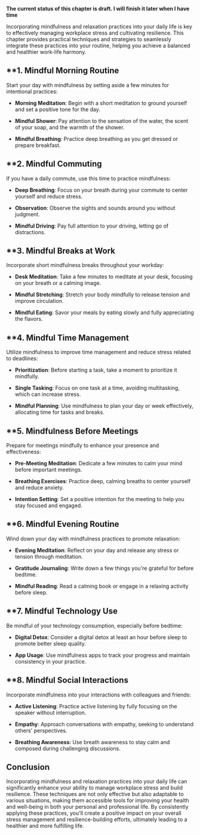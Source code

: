 **The current status of this chapter is draft. I will finish it later when I have time**

Incorporating mindfulness and relaxation practices into your daily life is key to effectively managing workplace stress and cultivating resilience. This chapter provides practical techniques and strategies to seamlessly integrate these practices into your routine, helping you achieve a balanced and healthier work-life harmony.

\*\*1. **Mindful Morning Routine**
----------------------------------

Start your day with mindfulness by setting aside a few minutes for intentional practices:

* **Morning Meditation**: Begin with a short meditation to ground yourself and set a positive tone for the day.

* **Mindful Shower**: Pay attention to the sensation of the water, the scent of your soap, and the warmth of the shower.

* **Mindful Breathing**: Practice deep breathing as you get dressed or prepare breakfast.

\*\*2. **Mindful Commuting**
----------------------------

If you have a daily commute, use this time to practice mindfulness:

* **Deep Breathing**: Focus on your breath during your commute to center yourself and reduce stress.

* **Observation**: Observe the sights and sounds around you without judgment.

* **Mindful Driving**: Pay full attention to your driving, letting go of distractions.

\*\*3. **Mindful Breaks at Work**
---------------------------------

Incorporate short mindfulness breaks throughout your workday:

* **Desk Meditation**: Take a few minutes to meditate at your desk, focusing on your breath or a calming image.

* **Mindful Stretching**: Stretch your body mindfully to release tension and improve circulation.

* **Mindful Eating**: Savor your meals by eating slowly and fully appreciating the flavors.

\*\*4. **Mindful Time Management**
----------------------------------

Utilize mindfulness to improve time management and reduce stress related to deadlines:

* **Prioritization**: Before starting a task, take a moment to prioritize it mindfully.

* **Single Tasking**: Focus on one task at a time, avoiding multitasking, which can increase stress.

* **Mindful Planning**: Use mindfulness to plan your day or week effectively, allocating time for tasks and breaks.

\*\*5. **Mindfulness Before Meetings**
--------------------------------------

Prepare for meetings mindfully to enhance your presence and effectiveness:

* **Pre-Meeting Meditation**: Dedicate a few minutes to calm your mind before important meetings.

* **Breathing Exercises**: Practice deep, calming breaths to center yourself and reduce anxiety.

* **Intention Setting**: Set a positive intention for the meeting to help you stay focused and engaged.

\*\*6. **Mindful Evening Routine**
----------------------------------

Wind down your day with mindfulness practices to promote relaxation:

* **Evening Meditation**: Reflect on your day and release any stress or tension through meditation.

* **Gratitude Journaling**: Write down a few things you're grateful for before bedtime.

* **Mindful Reading**: Read a calming book or engage in a relaxing activity before sleep.

\*\*7. **Mindful Technology Use**
---------------------------------

Be mindful of your technology consumption, especially before bedtime:

* **Digital Detox**: Consider a digital detox at least an hour before sleep to promote better sleep quality.

* **App Usage**: Use mindfulness apps to track your progress and maintain consistency in your practice.

\*\*8. **Mindful Social Interactions**
--------------------------------------

Incorporate mindfulness into your interactions with colleagues and friends:

* **Active Listening**: Practice active listening by fully focusing on the speaker without interruption.

* **Empathy**: Approach conversations with empathy, seeking to understand others' perspectives.

* **Breathing Awareness**: Use breath awareness to stay calm and composed during challenging discussions.

**Conclusion**
--------------

Incorporating mindfulness and relaxation practices into your daily life can significantly enhance your ability to manage workplace stress and build resilience. These techniques are not only effective but also adaptable to various situations, making them accessible tools for improving your health and well-being in both your personal and professional life. By consistently applying these practices, you'll create a positive impact on your overall stress management and resilience-building efforts, ultimately leading to a healthier and more fulfilling life.
